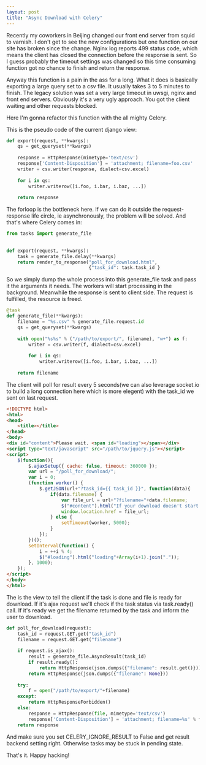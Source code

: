 ```yaml
---
layout: post
title: "Async Download with Celery"
---
```

Recently my coworkers in Beijing changed our front end server from squid to varnish. I don't get to see the new configurations but one function on our site has broken since the change. Nginx log reports 499 status code, which means the client has closed the connection before the response is sent. So I guess probably the timeout settings was changed so this time consuming function got no chance to finish and return the response.

Anyway this function is a pain in the ass for a long. What it does is basically exporting a large query set to a csv file. It usually takes 3 to 5 minutes to finish. The legacy solution was set a very large timeout in uwsgi, nginx and front end servers. Obviously it's a very ugly approach. You got the client waiting and other requests blocked.

Here I'm gonna refactor this function with the all mighty Celery.

This is the pseudo code of the current django view:

``` python
def export(request, **kwargs):
    qs = get_queryset(**kwargs)
 
    response = HttpResponse(mimetype='text/csv')
    response['Content-Disposition'] = 'attachment; filename=foo.csv'
    writer = csv.writer(response, dialect=csv.excel)
 
    for i in qs:
        writer.writerow([i.foo, i.bar, i.baz, ...])
 
    return response
```
The forloop is the bottleneck here. If we can do it outside the request-response life circle, ie asynchronously, the problem will be solved. And that's where Celery comes in:
``` python
from tasks import generate_file
 
 
def export(request, **kwargs):
    task = generate_file.delay(**kwargs)
    return render_to_response("poll_for_download.html",
                              {"task_id": task.task_id }
```
So we simply dump the whole process into this generate_file task and pass it the arguments
it needs. The workers will start processing in the background. Meanwhile the response is sent to client side. The request is fulfilled, the resource is freed.
``` python
@task
def generate_file(**kwargs):
    filename = "%s.csv" % generate_file.request.id
    qs = get_queryset(**kwargs)
 
    with open("%s%s" % ("/path/to/export/", filename), "w+") as f:
        writer = csv.writer(f, dialect=csv.excel)
 
        for i in qs:
            writer.writerow([i.foo, i.bar, i.baz, ...])
 
    return filename
```
The client will poll for result every 5 seconds(we can also leverage socket.io to build a long connection here which is more elegent) with the task_id we sent on last request.
``` html
<!DOCTYPE html>
<html>
<head>
    <title></title>
</head>
<body>
<div id="content">Please wait. <span id="loading"></span></div>
<script type="text/javascript" src="/path/to/jquery.js"></script>
<script>
    $(function(){
        $.ajaxSetup({ cache: false, timeout: 360000 });
        var url = "/poll_for_download/";
        var i = 0;
        (function worker() {
            $.getJSON(url+"?task_id={{ task_id }}", function(data){
                if(data.filename) {
                    var file_url = url+"?filename="+data.filename;
                    $("#content").html("If your download doesn't start automatically, please click <a href='"+file_url+"'>here</a>.");
                    window.location.href = file_url;
                } else {
                    setTimeout(worker, 5000);
                }
            });
        })();
        setInterval(function() {
            i = ++i % 4;
            $("#loading").html("loading"+Array(i+1).join("."));
        }, 1000);
    });
</script>
</body>
</html>
```
The is the view to tell the client if the task is done and file is ready for download. If it's ajax request we'll check if the task status via task.ready() call. If it's ready we get the filename returned by the task and inform the user to download.
``` python
def poll_for_download(request):
    task_id = request.GET.get("task_id")
    filename = request.GET.get("filename")
    
    if request.is_ajax():
        result = generate_file.AsyncResult(task_id)
        if result.ready():
            return HttpResponse(json.dumps({"filename": result.get()}))
        return HttpResponse(json.dumps({"filename": None}))
    
    try:
        f = open("/path/to/export/"+filename)
    except:
        return HttpResponseForbidden()
    else:
        response = HttpResponse(file, mimetype='text/csv')
        response['Content-Disposition'] = 'attachment; filename=%s' % filename
    return response
```
And make sure you set CELERY_IGNORE_RESULT to False and get result backend setting right. Otherwise tasks may be stuck in pending state.

That's it. Happy hacking!
